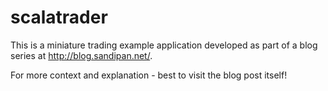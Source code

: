 # scalatrader

This is a miniature trading example application developed as part of a blog series at http://blog.sandipan.net/.

For more context and explanation - best to visit the blog post itself!
